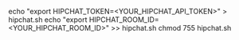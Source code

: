 echo "export HIPCHAT_TOKEN=<YOUR_HIPCHAT_API_TOKEN>" > hipchat.sh
echo "export HIPCHAT_ROOM_ID=<YOUR_HIPCHAT_ROOM_ID>" >> hipchat.sh
chmod 755 hipchat.sh

